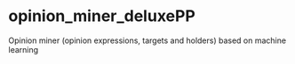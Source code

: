 # opinion_miner_deluxePP
Opinion miner (opinion expressions, targets and holders) based on machine learning
